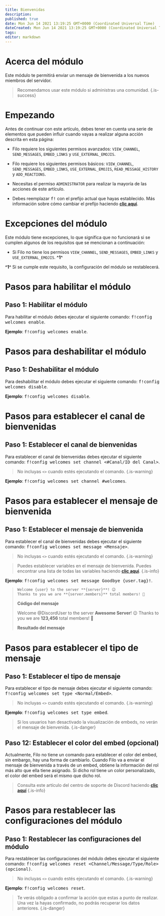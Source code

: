 ```yaml
---
title: Bienvenidas
description:
published: true
date: Mon Jun 14 2021 13:19:25 GMT+0000 (Coordinated Universal Time)
dateCreated: Mon Jun 14 2021 13:19:25 GMT+0000 (Coordinated Universal Time)
tags:
editor: markdown
---
```


# Acerca del módulo

Este módulo te permitirá enviar un mensaje de bienvenida a los nuevos miembros del servidor.

> Recomendamos usar este módulo si administras una comunidad.
{.is-success}

# Empezando

Antes de continuar con este artículo, debes tener en cuenta una serie de elementos que pueden influir cuando vayas a realizar alguna acción descrita en esta página:

- Filo requiere los siguientes permisos avanzados: ``VIEW_CHANNEL``, ``SEND_MESSAGES``, ``EMBED_LINKS`` y ``USE_EXTERNAL_EMOJIS``.

- Filo requiere los siguientes permisos básicos: ``VIEW_CHANNEL``, ``SEND_MESSAGES``, ``EMBED_LINKS``, ``USE_EXTERNAL_EMOJIS``, ``READ_MESSAGE_HISTORY`` y ``ADD_REACTIONS``.

- Necesitas el permiso ``ADMINISTRATOR`` para realizar la mayoría de las acciones de este artículo.

- Debes reemplazar <kbd>f!</kbd> con el prefijo actual que hayas establecido. Más información sobre cómo cambiar el prefijo haciendo **[clic aquí](es/modules/prefix)**.

# Excepciones del módulo

Este módulo tiene excepciones, lo que significa que no funcionará si se cumplen algunos de los requisitos que se mencionan a continuación:

- Si Filo no tiene los permisos ``VIEW_CHANNEL``, ``SEND_MESSAGES``, ``EMBED_LINKS`` y ``USE_EXTERNAL_EMOJIS``. **^1^**

**^1^** Si se cumple este requisito, la configuración del módulo se restablecerá.

# Pasos para habilitar el módulo

## **Paso 1**: Habilitar el módulo

Para habilitar el módulo debes ejecutar el siguiente comando: <kbd>f!config welcomes enable</kbd>.

**Ejemplo**: <kbd>f!config welcomes enable</kbd>.

# Pasos para deshabilitar el módulo

## **Paso 1**: Deshabilitar el módulo

Para deshabilitar el módulo debes ejecutar el siguiente comando: <kbd>f!config welcomes disable</kbd>.

**Ejemplo**: <kbd>f!config welcomes disable</kbd>.

# Pasos para establecer el canal de bienvenidas

## **Paso 1**: Establecer el canal de bienvenidas

Para establecer el canal de bienvenidas debes ejecutar el siguiente comando: <kbd>f!config welcomes set channel \<#Canal/ID del Canal></kbd>.

> No incluyas ``<>`` cuando estés ejecutando el comando.
{.is-warning}

**Ejemplo**: <kbd>f!config welcomes set channel #welcomes</kbd>.

# Pasos para establecer el mensaje de bienvenida

## **Paso 1**: Establecer el mensaje de bienvenida

Para establecer el canal de bienvenidas debes ejecutar el siguiente comando: <kbd>f!config welcomes set message \<Mensaje></kbd>.

> No incluyas ``<>`` cuando estés ejecutando el comando.
{.is-warning}

> Puedes establecer variables en el mensaje de bienvenida. Puedes encontrar una lista de todas las variables haciendo **[clic aquí](https://wiki.filobot.xyz/es/modules/welcomes/variables)**.
{.is-info}

**Ejemplo**: <kbd>f!config welcomes set message Goodbye {user.tag}!</kbd>.

> ```md
> Welcome {user} to the server **{server}**! 😉
> Thanks to you we are **{server.members}** total members! 🎉
> ```
> **Código del mensaje**
>
> Welcome @DiscordUser to the server **Awesome Server**! 😉
> Thanks to you we are **123,456** total members! 🎉
>
> **Resultado del mensaje**

# Pasos para establecer el tipo de mensaje

## **Paso 1**: Establecer el tipo de mensaje

Para establecer el tipo de mensaje debes ejecutar el siguiente comando: <kbd>f!config welcomes set type \<Normal/Embed></kbd>.

> No incluyas ``<>`` cuando estés ejecutando el comando.
{.is-warning}

**Ejemplo**: <kbd>f!config welcomes set type embed</kbd>.

> Si los usuarios han desactivado la visualización de embeds, no verán el mensaje de bienvenida.
{.is-danger}

## **Paso 12**: Establecer el color del embed (opcional)

Actualmente, Filo no tiene un comando para establecer el color del embed, sin embargo, hay una forma de cambiarlo. Cuando Filo va a enviar el mensaje de bienvenida a través de un embed, obtiene la información del rol más alto que ella tiene asignado. Si dicho rol tiene un color personalizado, el color del embed será el mismo que dicho rol.

> Consulta este artículo del centro de soporte de Discord haciendo **[clic aquí](https://support.discord.com/hc/en-us/articles/214836687)**
{.is-info}

# Pasos para restablecer las configuraciones del módulo

## **Paso 1**: Restablecer las configuraciones del módulo

Para restablecer las configuraciones del módulo debes ejecutar el siguiente comando: <kbd>f!config welcomes reset \<Channel/Message/Type/Role> (opcional)</kbd>.

> No incluyas ``<>`` cuando estés ejecutando el comando.
{.is-warning}

**Ejemplo**: <kbd>f!config welcomes reset</kbd>.

> Te verás obligado a confirmar la acción que estas a punto de realizar. Una vez la hayas confirmado, no podrás recuperar los datos anteriores.
{.is-danger}
